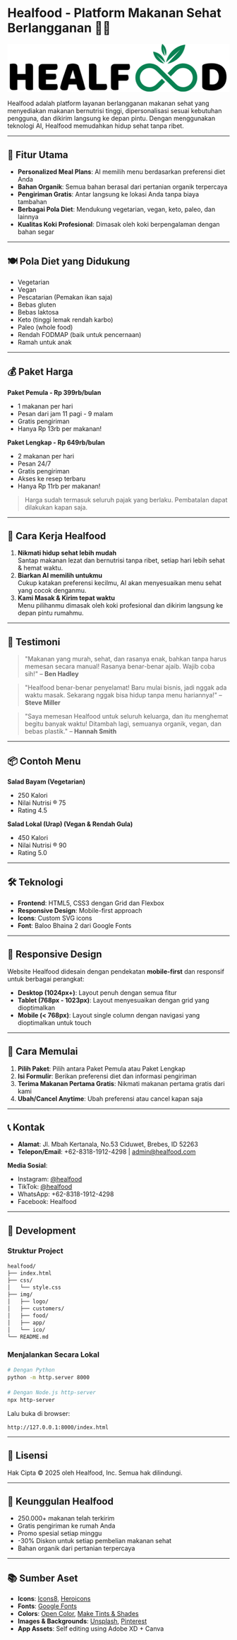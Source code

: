 # Healfood - Platform Makanan Sehat Berlangganan 🥗✨

![Healfood Logo](/img/logo/healfood_logo.png)

Healfood adalah platform layanan berlangganan makanan sehat yang menyediakan makanan bernutrisi tinggi, dipersonalisasi sesuai kebutuhan pengguna, dan dikirim langsung ke depan pintu. Dengan menggunakan teknologi AI, Healfood memudahkan hidup sehat tanpa ribet.

---

## 🚀 Fitur Utama

- **Personalized Meal Plans**: AI memilih menu berdasarkan preferensi diet Anda
- **Bahan Organik**: Semua bahan berasal dari pertanian organik terpercaya
- **Pengiriman Gratis**: Antar langsung ke lokasi Anda tanpa biaya tambahan
- **Berbagai Pola Diet**: Mendukung vegetarian, vegan, keto, paleo, dan lainnya
- **Kualitas Koki Profesional**: Dimasak oleh koki berpengalaman dengan bahan segar

---

## 🍽️ Pola Diet yang Didukung

- Vegetarian
- Vegan
- Pescatarian (Pemakan ikan saja)
- Bebas gluten
- Bebas laktosa
- Keto (tinggi lemak rendah karbo)
- Paleo (whole food)
- Rendah FODMAP (baik untuk pencernaan)
- Ramah untuk anak

---

## 💰 Paket Harga

**Paket Pemula - Rp 399rb/bulan**

- 1 makanan per hari
- Pesan dari jam 11 pagi - 9 malam
- Gratis pengiriman
- Hanya Rp 13rb per makanan!

**Paket Lengkap - Rp 649rb/bulan**

- 2 makanan per hari
- Pesan 24/7
- Gratis pengiriman
- Akses ke resep terbaru
- Hanya Rp 11rb per makanan!

> Harga sudah termasuk seluruh pajak yang berlaku. Pembatalan dapat dilakukan kapan saja.

---

## 🎯 Cara Kerja Healfood

1. **Nikmati hidup sehat lebih mudah**  
   Santap makanan lezat dan bernutrisi tanpa ribet, setiap hari lebih sehat & hemat waktu.
2. **Biarkan AI memilih untukmu**  
   Cukup katakan preferensi kecilmu, AI akan menyesuaikan menu sehat yang cocok denganmu.
3. **Kami Masak & Kirim tepat waktu**  
   Menu pilihanmu dimasak oleh koki profesional dan dikirim langsung ke depan pintu rumahmu.

---

## 👥 Testimoni

> "Makanan yang murah, sehat, dan rasanya enak, bahkan tanpa harus memesan secara manual! Rasanya benar-benar ajaib. Wajib coba sih!" – **Ben Hadley**

> "Healfood benar-benar penyelamat! Baru mulai bisnis, jadi nggak ada waktu masak. Sekarang nggak bisa hidup tanpa menu hariannya!" – **Steve Miller**

> "Saya memesan Healfood untuk seluruh keluarga, dan itu menghemat begitu banyak waktu! Ditambah lagi, semuanya organik, vegan, dan bebas plastik." – **Hannah Smith**

---

## 📦 Contoh Menu

**Salad Bayam (Vegetarian)**

- 250 Kalori
- Nilai Nutrisi ® 75
- Rating 4.5

**Salad Lokal (Urap) (Vegan & Rendah Gula)**

- 450 Kalori
- Nilai Nutrisi ® 90
- Rating 5.0

---

## 🛠️ Teknologi

- **Frontend**: HTML5, CSS3 dengan Grid dan Flexbox
- **Responsive Design**: Mobile-first approach
- **Icons**: Custom SVG icons
- **Font**: Baloo Bhaina 2 dari Google Fonts

---

## 📱 Responsive Design

Website Healfood didesain dengan pendekatan **mobile-first** dan responsif untuk berbagai perangkat:

- **Desktop (1024px+)**: Layout penuh dengan semua fitur
- **Tablet (768px - 1023px)**: Layout menyesuaikan dengan grid yang dioptimalkan
- **Mobile (< 768px)**: Layout single column dengan navigasi yang dioptimalkan untuk touch

---

## 🚀 Cara Memulai

1. **Pilih Paket**: Pilih antara Paket Pemula atau Paket Lengkap
2. **Isi Formulir**: Berikan preferensi diet dan informasi pengiriman
3. **Terima Makanan Pertama Gratis**: Nikmati makanan pertama gratis dari kami
4. **Ubah/Cancel Anytime**: Ubah preferensi atau cancel kapan saja

---

## 📞 Kontak

- **Alamat**: Jl. Mbah Kertanala, No.53 Ciduwet, Brebes, ID 52263
- **Telepon/Email**: +62-8318-1912-4298 | admin@healfood.com

**Media Sosial**:

- Instagram: [@healfood](https://instagram.com/healfood)
- TikTok: [@healfood](https://tiktok.com/@healfood)
- WhatsApp: +62-8318-1912-4298
- Facebook: Healfood

---

## 🔧 Development

### Struktur Project

```
healfood/
├── index.html
├── css/
│   └── style.css
├── img/
│   ├── logo/
│   ├── customers/
│   ├── food/
│   ├── app/
│   └── ico/
└── README.md
```

### Menjalankan Secara Lokal

```bash
# Dengan Python
python -m http.server 8000

# Dengan Node.js http-server
npx http-server
```

Lalu buka di browser:

```
http://127.0.0.1:8000/index.html
```

---

## 📄 Lisensi

Hak Cipta © 2025 oleh Healfood, Inc. Semua hak dilindungi.

---

## 🌟 Keunggulan Healfood

- 250.000+ makanan telah terkirim
- Gratis pengiriman ke rumah Anda
- Promo spesial setiap minggu
- -30% Diskon untuk setiap pembelian makanan sehat
- Bahan organik dari pertanian terpercaya

---

## 📚 Sumber Aset

- **Icons**: [Icons8](https://icons8.com/icons), [Heroicons](https://heroicons.com/)
- **Fonts**: [Google Fonts](https://fonts.google.com/selection)
- **Colors**: [Open Color](https://yeun.github.io/open-color/#orange), [Make Tints & Shades](https://maketintsandshades.com/#098252)
- **Images & Backgrounds**: [Unsplash](https://unsplash.com/), [Pinterest](https://id.pinterest.com/)
- **App Assets**: Self editing using Adobe XD + Canva
